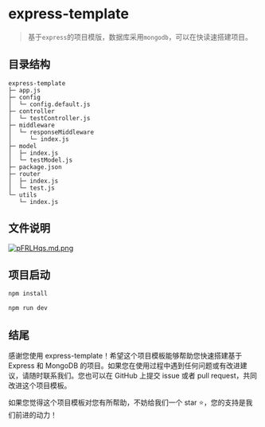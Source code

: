 # express-template

> 基于`express`的项目模版，数据库采用`mongodb`，可以在快读速搭建项目。

## 目录结构
```
express-template
├─ app.js
├─ config
│  └─ config.default.js
├─ controller
│  └─ testController.js
├─ middleware
│  └─ responseMiddleware
│     └─ index.js
├─ model
│  ├─ index.js
│  └─ testModel.js
├─ package.json
├─ router
│  ├─ index.js
│  └─ test.js
└─ utils
   └─ index.js
```

## 文件说明

[![pFRLHqs.md.png](https://s21.ax1x.com/2024/03/19/pFRLHqs.md.png)](https://imgse.com/i/pFRLHqs)

## 项目启动

```bash
npm install
```

```bash
npm run dev
```

## 结尾

感谢您使用 express-template！希望这个项目模板能够帮助您快速搭建基于 Express 和 MongoDB 的项目。如果您在使用过程中遇到任何问题或有改进建议，请随时联系我们。您也可以在 GitHub 上提交 issue 或者 pull request，共同改进这个项目模板。

如果您觉得这个项目模板对您有所帮助，不妨给我们一个 star ⭐️，您的支持是我们前进的动力！